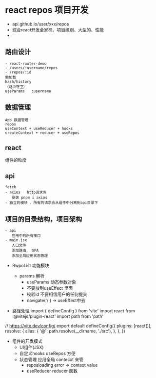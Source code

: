 # react repos 项目开发
- api.github.io/user/xxx/repos
- 综合react开发全家桶、项目级别、大型的、性能
- 




## 路由设计
    - react-router-demo
    - /users/:username/repos
    - /repos/:id
    懒加载
    hash/history
    （路由守卫）   
    useParams   :username
## 数据管理
    App 数据管理
    repos
    useContext + useReducer + hooks
    createContext + reducer + useRepos

## react 
   组件的粒度

## api
    fetch
    - axios   http请求库
       安装 pnpm i axios
    - 独立的模块 ，所有的请求会从组件中分离到api目录下

## 项目的目录结构，项目架构
    - api
       应用中的所有接口
    - main.jsx
       人口文件
       添加路由， SPA
       添加全局应用状态管理

- RwpoList 功能模块
   - params 解析
       - useParams 动态参数对象
       - 不要放到useEffect 里面
       - 校验id
           不要相信用户的任何提交
       - navigate('/') -> useEffect中去


- 路径处理
import { defineConfig } from 'vite'
import react from '@vitejs/plugin-react'
import path from 'path'

// https://vite.dev/config/
export default defineConfig({
  plugins: [react()],
  resolve: {
    alias: {
      '@': path.resolve(__dirname, './src'),
    },
  },
})

- 组件的开发模式
     - UI组件(JSX)
     - 自定义hooks useRepos 方便
     - 状态管理  应用全局  contecxt 来管
         - reposloading error => context value
         - useReducer reducer 函数